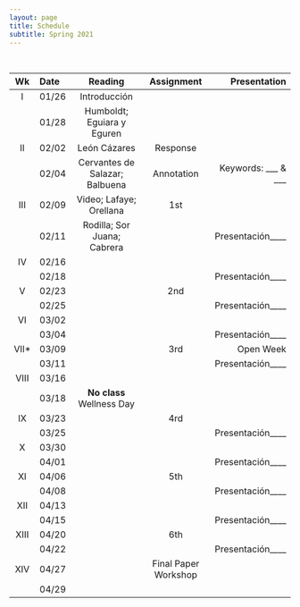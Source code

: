```yaml
---
layout: page
title: Schedule
subtitle: Spring 2021
---
```


<br>

| Wk | Date | Reading | Assignment | Presentation|
|:------:|:------|:--------:|:------:|----:|
|     I | 01/26 | Introducción | | |
|       | 01/28 | Humboldt; Eguiara y Eguren| | |
|    II | 02/02 | León Cázares | Response |  |
|       | 02/04 | Cervantes de Salazar; Balbuena  | Annotation | Keywords: ___  & ___ |
| III   | 02/09 | Video; Lafaye; Orellana | 1st | |
|       | 02/11 | Rodilla; Sor Juana; Cabrera| | Presentación____ |
|  IV   | 02/16 | | | |
|       | 02/18 | | | Presentación____ |
| V     | 02/23 | | 2nd | |
|       | 02/25 | | | Presentación____ |
| VI    | 03/02 | | | |
|       | 03/04 | | | Presentación____ |
| VII*  | 03/09 | | 3rd | Open Week |
|       | 03/11 | | | Presentación____ |
| VIII  | 03/16 | | | |
|       | 03/18 | **No class**   Wellness Day|
|  IX   | 03/23 | | 4rd | |
|       | 03/25 | | | Presentación____ |
| X     | 03/30 | | | |
|       | 04/01 | | | Presentación____ |
| XI    | 04/06 | | 5th | |
|       | 04/08 | | | Presentación____ |
| XII   | 04/13 | | | |
|       | 04/15 | | | Presentación____ |
|  XIII | 04/20 | | 6th | |
|       | 04/22 | |  | Presentación____ |
|  XIV  | 04/27 | | Final Paper Workshop  | |
|       | 04/29 | | | |
